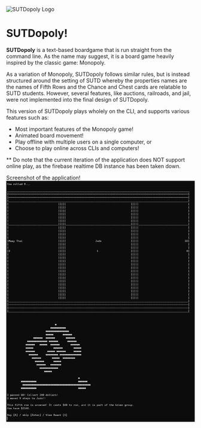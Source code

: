 ![SUTDopoly Logo](https://user-images.githubusercontent.com/69557492/214504986-600d2768-92f2-4d7f-9081-6a983c33f014.png)

# SUTDopoly!

**SUTDopoly** is a text-based boardgame that is run straight from the command line. As the name may suggest, it is a board game heavily inspired by the classic game: Monopoly.



As a variation of Monopoly, SUTDopoly follows similar rules, but is instead structured around the setting of SUTD whereby the properties names are the names of Fifth Rows and the Chance and Chest cards are relatable to SUTD students. However, several features, like auctions, railroads, and jail, were not implemented into the final design of SUTDopoly.



This version of SUTDopoly plays wholely on the CLI, and supports various features such as:
 - Most important features of the Monopoly game!
 - Animated board movement!
 - Play offline with multiple users on a single computer, or
 - Choose to play online across CLIs and computers! 

** Do note that the current iteration of the application does NOT support online play, as the firebase realtime DB instance has been taken down.

Screenshot of the application!
![Application screenshot!](/Screenshot.png)
